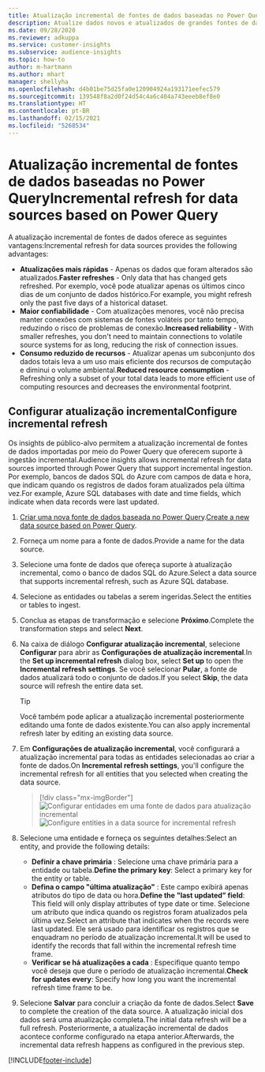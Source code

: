 ```yaml
---
title: Atualização incremental de fontes de dados baseadas no Power Query
description: Atualize dados novos e atualizados de grandes fontes de dados baseadas no Power Query.
ms.date: 09/28/2020
ms.reviewer: adkuppa
ms.service: customer-insights
ms.subservice: audience-insights
ms.topic: how-to
author: m-hartmann
ms.author: mhart
manager: shellyha
ms.openlocfilehash: d4b01be75d25fa0e120904924a193171eefec579
ms.sourcegitcommit: 139548f8a2d0f24d54c4a6c404a743eeeb8ef8e0
ms.translationtype: HT
ms.contentlocale: pt-BR
ms.lasthandoff: 02/15/2021
ms.locfileid: "5268534"
---
```

# <a name="incremental-refresh-for-data-sources-based-on-power-query"></a><span data-ttu-id="2d539-103">Atualização incremental de fontes de dados baseadas no Power Query</span><span class="sxs-lookup"><span data-stu-id="2d539-103">Incremental refresh for data sources based on Power Query</span></span>

<span data-ttu-id="2d539-104">A atualização incremental de fontes de dados oferece as seguintes vantagens:</span><span class="sxs-lookup"><span data-stu-id="2d539-104">Incremental refresh for data sources provides the following advantages:</span></span>

- <span data-ttu-id="2d539-105">**Atualizações mais rápidas** - Apenas os dados que foram alterados são atualizados.</span><span class="sxs-lookup"><span data-stu-id="2d539-105">**Faster refreshes** - Only data that has changed gets refreshed.</span></span> <span data-ttu-id="2d539-106">Por exemplo, você pode atualizar apenas os últimos cinco dias de um conjunto de dados histórico.</span><span class="sxs-lookup"><span data-stu-id="2d539-106">For example, you might refresh only the past five days of a historical dataset.</span></span>
- <span data-ttu-id="2d539-107">**Maior confiabilidade** - Com atualizações menores, você não precisa manter conexões com sistemas de fontes voláteis por tanto tempo, reduzindo o risco de problemas de conexão.</span><span class="sxs-lookup"><span data-stu-id="2d539-107">**Increased reliability** - With smaller refreshes, you don't need to maintain connections to volatile source systems for as long, reducing the risk of connection issues.</span></span>
- <span data-ttu-id="2d539-108">**Consumo reduzido de recursos** - Atualizar apenas um subconjunto dos dados totais leva a um uso mais eficiente dos recursos de computação e diminui o volume ambiental.</span><span class="sxs-lookup"><span data-stu-id="2d539-108">**Reduced resource consumption** - Refreshing only a subset of your total data leads to more efficient use of computing resources and decreases the environmental footprint.</span></span>

## <a name="configure-incremental-refresh"></a><span data-ttu-id="2d539-109">Configurar atualização incremental</span><span class="sxs-lookup"><span data-stu-id="2d539-109">Configure incremental refresh</span></span>

<span data-ttu-id="2d539-110">Os insights de público-alvo permitem a atualização incremental de fontes de dados importadas por meio do Power Query que oferecem suporte à ingestão incremental.</span><span class="sxs-lookup"><span data-stu-id="2d539-110">Audience insights allows incremental refresh for data sources imported through Power Query that support incremental ingestion.</span></span> <span data-ttu-id="2d539-111">Por exemplo, bancos de dados SQL do Azure com campos de data e hora, que indicam quando os registros de dados foram atualizados pela última vez.</span><span class="sxs-lookup"><span data-stu-id="2d539-111">For example, Azure SQL databases with date and time fields, which indicate when data records were last updated.</span></span>

1. <span data-ttu-id="2d539-112">[Criar uma nova fonte de dados baseada no Power Query](connect-power-query.md).</span><span class="sxs-lookup"><span data-stu-id="2d539-112">[Create a new data source based on Power Query](connect-power-query.md).</span></span>

1. <span data-ttu-id="2d539-113">Forneça um nome para a fonte de dados.</span><span class="sxs-lookup"><span data-stu-id="2d539-113">Provide a name for the data source.</span></span>

1. <span data-ttu-id="2d539-114">Selecione uma fonte de dados que ofereça suporte à atualização incremental, como o banco de dados SQL do Azure.</span><span class="sxs-lookup"><span data-stu-id="2d539-114">Select a data source that supports incremental refresh, such as Azure SQL database.</span></span>

1. <span data-ttu-id="2d539-115">Selecione as entidades ou tabelas a serem ingeridas.</span><span class="sxs-lookup"><span data-stu-id="2d539-115">Select the entities or tables to ingest.</span></span>

1. <span data-ttu-id="2d539-116">Conclua as etapas de transformação e selecione **Próximo**.</span><span class="sxs-lookup"><span data-stu-id="2d539-116">Complete the transformation steps and select **Next**.</span></span>

1. <span data-ttu-id="2d539-117">Na caixa de diálogo **Configurar atualização incremental**, selecione **Configurar** para abrir as **Configurações de atualização incremental**.</span><span class="sxs-lookup"><span data-stu-id="2d539-117">In the **Set up incremental refresh** dialog box, select **Set up** to open the **Incremental refresh settings**.</span></span> <span data-ttu-id="2d539-118">Se você selecionar **Pular**, a fonte de dados atualizará todo o conjunto de dados.</span><span class="sxs-lookup"><span data-stu-id="2d539-118">If you select **Skip**, the data source will refresh the entire data set.</span></span>
   > [!TIP]
   > <span data-ttu-id="2d539-119">Você também pode aplicar a atualização incremental posteriormente editando uma fonte de dados existente.</span><span class="sxs-lookup"><span data-stu-id="2d539-119">You can also apply incremental refresh later by editing an existing data source.</span></span>

1. <span data-ttu-id="2d539-120">Em **Configurações de atualização incremental**, você configurará a atualização incremental para todas as entidades selecionadas ao criar a fonte de dados.</span><span class="sxs-lookup"><span data-stu-id="2d539-120">On **Incremental refresh settings**, you'll configure the incremental refresh for all entities that you selected when creating the data source.</span></span>

   > [!div class="mx-imgBorder"]
   > <span data-ttu-id="2d539-121">![Configurar entidades em uma fonte de dados para atualização incremental](media/incremental-refresh-settings.png "Configurar entidades em uma fonte de dados para atualização incremental")</span><span class="sxs-lookup"><span data-stu-id="2d539-121">![Configure entities in a data source for incremental refresh](media/incremental-refresh-settings.png "Configure entities in a data source for incremental refresh")</span></span>

1. <span data-ttu-id="2d539-122">Selecione uma entidade e forneça os seguintes detalhes:</span><span class="sxs-lookup"><span data-stu-id="2d539-122">Select an entity, and provide the following details:</span></span>

   - <span data-ttu-id="2d539-123">**Definir a chave primária** : Selecione uma chave primária para a entidade ou tabela.</span><span class="sxs-lookup"><span data-stu-id="2d539-123">**Define the primary key**: Select a primary key for the entity or table.</span></span>
   - <span data-ttu-id="2d539-124">**Defina o campo "última atualização"** : Este campo exibirá apenas atributos do tipo de data ou hora.</span><span class="sxs-lookup"><span data-stu-id="2d539-124">**Define the "last updated" field**: This field will only display attributes of type date or time.</span></span> <span data-ttu-id="2d539-125">Selecione um atributo que indica quando os registros foram atualizados pela última vez.</span><span class="sxs-lookup"><span data-stu-id="2d539-125">Select an attribute that indicates when the records were last updated.</span></span> <span data-ttu-id="2d539-126">Ele será usado para identificar os registros que se enquadram no período de atualização incremental.</span><span class="sxs-lookup"><span data-stu-id="2d539-126">It will be used to identify the records that fall within the incremental refresh time frame.</span></span>
   - <span data-ttu-id="2d539-127">**Verificar se há atualizações a cada** : Especifique quanto tempo você deseja que dure o período de atualização incremental.</span><span class="sxs-lookup"><span data-stu-id="2d539-127">**Check for updates every**: Specify how long you want the incremental refresh time frame to be.</span></span>

1. <span data-ttu-id="2d539-128">Selecione **Salvar** para concluir a criação da fonte de dados.</span><span class="sxs-lookup"><span data-stu-id="2d539-128">Select **Save** to complete the creation of the data source.</span></span> <span data-ttu-id="2d539-129">A atualização inicial dos dados será uma atualização completa.</span><span class="sxs-lookup"><span data-stu-id="2d539-129">The initial data refresh will be a full refresh.</span></span> <span data-ttu-id="2d539-130">Posteriormente, a atualização incremental de dados acontece conforme configurado na etapa anterior.</span><span class="sxs-lookup"><span data-stu-id="2d539-130">Afterwards, the incremental data refresh happens as configured in the previous step.</span></span>


[!INCLUDE[footer-include](../includes/footer-banner.md)]